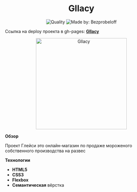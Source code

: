 <h1 align="center">Gllacy</h1>
<p align="center">
    <img alt="Quality" src="https://img.shields.io/badge/status-release-orange.svg" >
    <img alt="Made by: Bezprobeloff" src="https://img.shields.io/badge/made%20by-Bezprobeloff-blue" />
</p>

Ссылка на deploy проекта в gh-pages: **[Gllacy](https://bezprobeloff.github.io/gllacy/index.html)**

<p align="center">
<img src="https://user-images.githubusercontent.com/44836223/196695792-8ae77846-8e9a-4a14-9684-e7c1735ea795.png" width="300px" title="Gllacy"/>
</p>

**Обзор**

Проект Глейси это онлайн-магазин по продаже мороженого собственного производства на развес

**Технологии**

* __HTML5__
* __CSS3__
* __Flexbox__
* __Семантическая__ вёрстка
